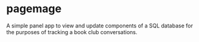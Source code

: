 # pagemage

A simple panel app to view and update components of a SQL database for the purposes of tracking a book club conversations. 
